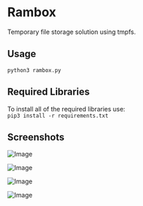 # Rambox

Temporary file storage solution using tmpfs.

## Usage
 `python3 rambox.py`

## Required Libraries
  To install all of the required libraries use:\
`pip3 install -r requirements.txt`
## Screenshots

![Image](https://github.com/hauptkern/rambox/main/screenshots/home.png)

![Image](https://github.com/hauptkern/rambox/main/screenshots/torrent.png)

![Image](https://github.com/hauptkern/rambox/main/screenshots/torrent2.png)

![Image](https://github.com/hauptkern/rambox/main/screenshots/torrent3.png)